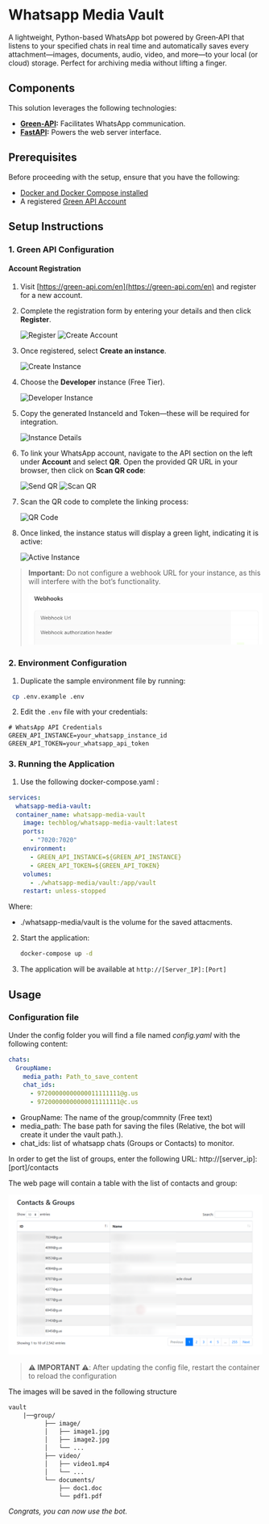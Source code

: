 # Whatsapp Media Vault


A lightweight, Python-based WhatsApp bot powered by Green‑API that listens to your specified chats in real time and automatically saves every attachment—images, documents, audio, video, and more—to your local (or cloud) storage. Perfect for archiving media without lifting a finger.
## Components

This solution leverages the following technologies:

- **[Green-API](https://green-api.com/):** Facilitates WhatsApp communication.
- **[FastAPI](https://fastapi.tiangolo.com/):** Powers the web server interface.

## Prerequisites

Before proceeding with the setup, ensure that you have the following:

- [Docker and Docker Compose installed](https://medium.com/@tomer.klein/step-by-step-tutorial-installing-docker-and-docker-compose-on-ubuntu-a98a1b7aaed0)
- A registered [Green API Account](https://green-api.com/)


## Setup Instructions

### 1. Green API Configuration

#### Account Registration

1. Visit [https://green-api.com/en](https://green-api.com/en) and register for a new account.
2. Complete the registration form by entering your details and then click **Register**.

   ![Register](https://raw.githubusercontent.com/t0mer/green-api-custom-notifier/refs/heads/main/screenshots/register.png)
   ![Create Account](https://raw.githubusercontent.com/t0mer/green-api-custom-notifier/refs/heads/main/screenshots/create_acoount.png)

3. Once registered, select **Create an instance**.

   ![Create Instance](https://raw.githubusercontent.com/t0mer/green-api-custom-notifier/refs/heads/main/screenshots/create_instance.png)

4. Choose the **Developer** instance (Free Tier).

   ![Developer Instance](https://raw.githubusercontent.com/t0mer/green-api-custom-notifier/refs/heads/main/screenshots/developer_instance.png)

5. Copy the generated InstanceId and Token—these will be required for integration.

   ![Instance Details](https://raw.githubusercontent.com/t0mer/green-api-custom-notifier/refs/heads/main/screenshots/instance_details.png)

6. To link your WhatsApp account, navigate to the API section on the left under **Account** and select **QR**. Open the provided QR URL in your browser, then click on **Scan QR code**:

   ![Send QR](https://raw.githubusercontent.com/t0mer/green-api-custom-notifier/refs/heads/main/screenshots/send_qr.png)
   ![Scan QR](https://raw.githubusercontent.com/t0mer/green-api-custom-notifier/refs/heads/main/screenshots/scan_qr.png)

7. Scan the QR code to complete the linking process:

   ![QR Code](https://raw.githubusercontent.com/t0mer/green-api-custom-notifier/refs/heads/main/screenshots/qr.png)

8. Once linked, the instance status will display a green light, indicating it is active:

   ![Active Instance](https://raw.githubusercontent.com/t0mer/green-api-custom-notifier/refs/heads/main/screenshots/active_instance.png)

> **Important:** Do not configure a webhook URL for your instance, as this will interfere with the bot’s functionality.
>
> ![Green API webhook](screenshots/green-api-webhook.png)

### 2. Environment Configuration

1. Duplicate the sample environment file by running:
  ```bash
   cp .env.example .env
```

2. Edit the `.env` file with your credentials:
  ```
  # WhatsApp API Credentials
  GREEN_API_INSTANCE=your_whatsapp_instance_id
  GREEN_API_TOKEN=your_whatsapp_api_token
  ```

### 3. Running the Application

1. Use the following docker-compose.yaml :
```yaml
services:
  whatsapp-media-vault:
  container_name: whatsapp-media-vault
    image: techblog/whatsapp-media-vault:latest
    ports:
      - "7020:7020"
    environment:
      - GREEN_API_INSTANCE=${GREEN_API_INSTANCE}
      - GREEN_API_TOKEN=${GREEN_API_TOKEN}
    volumes:
      - ./whatsapp-media/vault:/app/vault
    restart: unless-stopped  
```

   Where:
   - ./whatsapp-media/vault is the volume for the saved attacments.

2. Start the application:

   ```bash
   docker-compose up -d
   ```

3. The application will be available at `http://[Server_IP]:[Port]`

## Usage

### Configuration file

Under the config folder you will find a file named *config.yaml* with the following content:

```yaml
chats:
  GroupName: 
    media_path: Path_to_save_content
    chat_ids:
      - 97200000000000011111111@g.us
      - 97200000000000011111111@c.us

```

- GroupName: The name of the group/commnity (Free text)
- media_path: The base path for saving the files (Relative, the bot will create it under the vault path.).
- chat_ids: list of whatsapp chats (Groups or Contacts) to monitor.


In order to get the list of groups, enter the following URL: http://[server_ip]:[port]/contacts

The web page will contain a table with the list of contacts and group:

![Contacts and Groups](screenshots/greenapi-contacts.png)

> **⚠️ IMPORTANT ⚠️**: After updating the config file, restart the container to reload the configuration


The images will be saved in the following structure

```text
vault
    |──group/
          ├── image/
          │   ├── image1.jpg
          │   ├── image2.jpg
          │   └── ...
          ├── video/
          │   ├── video1.mp4
          │   └── ...
          └── documents/
              ├── doc1.doc
              └── pdf1.pdf
```


*Congrats, you can now use the bot.*
